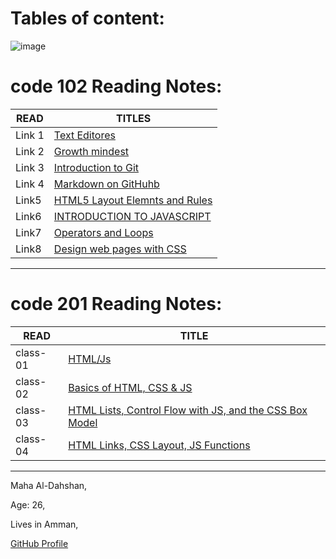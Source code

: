# Tables of content:


![image](https://akm-img-a-in.tosshub.com/indiatoday/images/story/202012/chris-ried-ieic5Tq8YMk-unsplas_1200x768.jpeg?bEhcYQAShJnLf0Mtu4JYq8YzICfhz2rB&size=770:433)




# code 102 Reading Notes:

|READ   | TITLES                                |
|------ |---------------------------------------|
|Link 1 |[Text Editores](Link1)                 |
|Link 2 |[Growth mindest](Link1)                |
|Link 3 |[Introduction to Git](Link3)           |
|Link 4 |[Markdown on GitHuhb](Link4)           |
|Link5  |[HTML5 Layout Elemnts and Rules](Link5)|
|Link6  |[INTRODUCTION TO JAVASCRIPT](Link6)    |
|Link7  |[Operators and Loops](Link7)           |
|Link8  | [Design web pages with CSS](Link8)    |

* **

# code 201 Reading Notes:

|READ      |       TITLE                                                       |
|----------|-------------------------------------------------------------------|
|class-01  |[HTML/Js](class-01)                                                |
|class-02  |[Basics of HTML, CSS & JS](class-02)                               |
|class-03  |[HTML Lists, Control Flow with JS, and the CSS Box Model](class-03)|
|class-04  |[HTML Links, CSS Layout, JS Functions](class-04)                   |



* ** 
Maha Al-Dahshan,

Age: 26,

Lives in Amman,



[GitHub Profile](https://github.com/mahadahshan11)